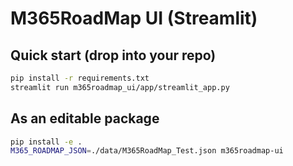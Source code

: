 # M365RoadMap UI (Streamlit)

## Quick start (drop into your repo)
```bash
pip install -r requirements.txt
streamlit run m365roadmap_ui/app/streamlit_app.py
```

## As an editable package
```bash
pip install -e .
M365_ROADMAP_JSON=./data/M365RoadMap_Test.json m365roadmap-ui
```
